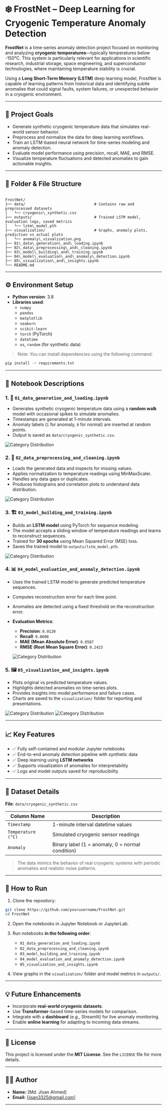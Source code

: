 # ❄️ FrostNet – Deep Learning for Cryogenic Temperature Anomaly Detection

**FrostNet** is a time-series anomaly detection project focused on monitoring and analyzing **cryogenic temperatures**—typically temperatures below -150°C. This system is particularly relevant for applications in scientific research, industrial storage, space engineering, and superconductor technologies, where maintaining temperature stability is crucial.

Using a **Long Short-Term Memory (LSTM)** deep learning model, FrostNet is capable of learning patterns from historical data and identifying subtle anomalies that could signal faults, system failures, or unexpected behavior in a cryogenic environment.

---

## 🧠 Project Goals

- Generate synthetic cryogenic temperature data that simulates real-world sensor behavior.
- Preprocess and normalize the data for deep learning workflows.
- Train an LSTM-based neural network for time-series modeling and anomaly detection.
- Evaluate model performance using precision, recall, MAE, and RMSE.
- Visualize temperature fluctuations and detected anomalies to gain actionable insights.

---

## 📁 Folder & File Structure

```

FrostNet/
├── data/                               # Contains raw and preprocessed datasets
│   └── cryogenic\_synthetic.csv
├── outputs/                            # Trained LSTM model, evaluation logs, saved metrics
│   └── lstm\_model.pth
├── visualization/                      # Graphs, anomaly plots, prediction vs actual plots
│   └── anomaly\_visualization.png
├── 01\_data\_generation\_and\_loading.ipynb
├── 02\_data\_preprocessing\_and\_cleaning.ipynb
├── 03\_model\_building\_and\_training.ipynb
├── 04\_model\_evaluation\_and\_anomaly\_detection.ipynb
├── 05\_visualization\_and\_insights.ipynb
└── README.md

````

---

## ⚙️ Environment Setup

- **Python version**: 3.8  
- **Libraries used**:
  - `numpy`
  - `pandas`
  - `matplotlib`
  - `seaborn`
  - `scikit-learn`
  - `torch` (PyTorch)
  - `datetime`
  - `os`, `random` (for synthetic data)

> Note: You can install dependencies using the following command:

```bash
pip install -r requirements.txt
````

---

## 📓 Notebook Descriptions

### 1. 📄 `01_data_generation_and_loading.ipynb`

* Generates synthetic cryogenic temperature data using a **random walk** model with occasional spikes to simulate anomalies.
* Timestamps are generated at 1-minute intervals.
* Anomaly labels (`1` for anomaly, `0` for normal) are inserted at random points.
* Output is saved as `data/cryogenic_synthetic.csv`.

![Category Distribution](visualizations/plotting%20raw%20data.jpg)

### 2. 🧼 `02_data_preprocessing_and_cleaning.ipynb`

* Loads the generated data and inspects for missing values.
* Applies normalization to temperature readings using MinMaxScaler.
* Handles any data gaps or duplicates.
* Produces histograms and correlation plots to understand data distribution.

![Category Distribution](visualizations/Comparison%20Graph%20-%20Before%20vs%20After%20Preprocessing.jpg)

### 3. 🏗️ `03_model_building_and_training.ipynb`

* Builds an **LSTM model** using PyTorch for sequence modeling.
* The model accepts a sliding window of temperature readings and learns to reconstruct sequences.
* Trained for **30 epochs** using Mean Squared Error (MSE) loss.
* Saves the trained model to `outputs/lstm_model.pth`.

![Category Distribution](visualizations/Plot%20Training%20and%20Testing%20Loss.jpg)

### 4. 📊 `04_model_evaluation_and_anomaly_detection.ipynb`

* Uses the trained LSTM model to generate predicted temperature sequences.
* Computes reconstruction error for each time point.
* Anomalies are detected using a fixed threshold on the reconstruction error.
* **Evaluation Metrics**:

  * **Precision**: `0.0120`
  * **Recall**: `0.0600`
  * **MAE (Mean Absolute Error)**: `0.0587`
  * **RMSE (Root Mean Square Error)**: `0.2423`

  ![Category Distribution](visualizations/Model%20Evaluation%20Metrics.jpg)

### 5. 🖼️ `05_visualization_and_insights.ipynb`

* Plots original vs predicted temperature values.
* Highlights detected anomalies on time-series plots.
* Provides insights into model performance and failure cases.
* Charts are saved to the `visualization/` folder for reporting and presentations.

![Category Distribution](visualizations/Detected%20Anomalies%20in%20Cryogenic%20Temperature.jpg)
![Category Distribution](visualizations/Cryogenic%20Temperature%20Over%20Time.jpg)

---

## 📈 Key Features

* ✅ Fully self-contained and modular Jupyter notebooks
* ✅ End-to-end anomaly detection pipeline with synthetic data
* ✅ Deep learning using **LSTM networks**
* ✅ Supports visualization of anomalies for interpretability
* ✅ Logs and model outputs saved for reproducibility

---

## 📂 Dataset Details

**File**: `data/cryogenic_synthetic.csv`

| Column Name        | Description                                      |
| ------------------ | ------------------------------------------------ |
| `Timestamp`        | 1-minute interval datetime values                |
| `Temperature (°C)` | Simulated cryogenic sensor readings              |
| `Anomaly`          | Binary label (1 = anomaly, 0 = normal condition) |

> The data mimics the behavior of real cryogenic systems with periodic anomalies and realistic noise patterns.

---

## 🚀 How to Run

1. Clone the repository:

```bash
git clone https://github.com/yourusername/FrostNet.git
cd FrostNet
```

2. Open the notebooks in Jupyter Notebook or JupyterLab.

3. Run notebooks **in the following order**:

   * `01_data_generation_and_loading.ipynb`
   * `02_data_preprocessing_and_cleaning.ipynb`
   * `03_model_building_and_training.ipynb`
   * `04_model_evaluation_and_anomaly_detection.ipynb`
   * `05_visualization_and_insights.ipynb`

4. View graphs in the `visualization/` folder and model metrics in `outputs/`.

---

## 💡 Future Enhancements

* Incorporate **real-world cryogenic datasets**.
* Use **Transformer**-based time-series models for comparison.
* Integrate with a **dashboard** (e.g., Streamlit) for live anomaly monitoring.
* Enable **online learning** for adapting to incoming data streams.

---

## 📜 License

This project is licensed under the **MIT License**. See the `LICENSE` file for more details.

---

## 👨‍💻 Author

- **Name:** [Md. Jisan Ahmed]
- **Email:** [jisan3325@gmail.com]

---
